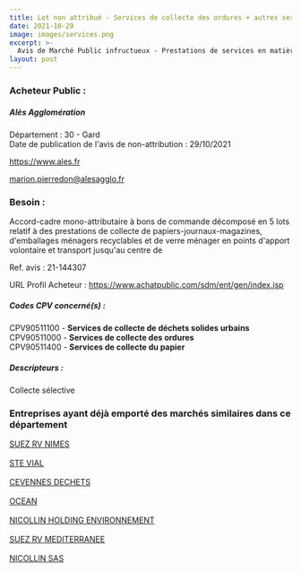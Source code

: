 ```yaml
---
title: Lot non attribué - Services de collecte des ordures + autres services
date: 2021-10-29
image: images/services.png
excerpt: >-
  Avis de Marché Public infructueux - Prestations de services en matière de collecte de déchets en point d'apport volontaire, y compris le transport vers le centre de tri
layout: post
---
```


### Acheteur Public :
##### Alès Agglomération
Département : 30 - Gard<br/>
Date de publication de l'avis de non-attribution : 29/10/2021


https://www.ales.fr

marion.pierredon@alesagglo.fr


### Besoin :

Accord-cadre mono-attributaire à bons de commande décomposé en 5 lots relatif à des prestations de collecte de papiers-journaux-magazines, d'emballages ménagers recyclables et de verre ménager en points d'apport volontaire et transport jusqu'au centre de

Ref. avis : 21-144307

URL Profil Acheteur : https://www.achatpublic.com/sdm/ent/gen/index.jsp

##### Codes CPV concerné(s) :
CPV90511100 - **Services de collecte de déchets solides urbains** <br/>
CPV90511000 - **Services de collecte des ordures** <br/>
CPV90511400 - **Services de collecte du papier** <br/>

##### Descripteurs :
Collecte sélective <br/>

### Entreprises ayant déjà emporté des marchés similaires dans ce département
<a href="/entreprise-543/siren-073804122">SUEZ RV NIMES</a><br/><br/>
<a href="/entreprise-556/siren-404977928">STE VIAL</a><br/><br/>
<a href="/entreprise-556/siren-405098393">CEVENNES DECHETS</a><br/><br/>
<a href="/entreprise-559/siren-429167190">OCEAN</a><br/><br/>
<a href="/entreprise-559/siren-429664774">NICOLLIN HOLDING ENVIRONNEMENT</a><br/><br/>
<a href="/entreprise-573/siren-712620715">SUEZ RV MEDITERRANEE</a><br/><br/>
<a href="/entreprise-574/siren-775644149">NICOLLIN SAS</a><br/><br/>
